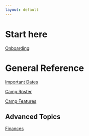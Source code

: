 ```yaml
---
layout: default
---
```


# Start here
[Onboarding](./pages/onboarding.md)

# General Reference
[Important Dates]()

[Camp Roster]()

[Camp Features](./pages/camp-features.md)

## Advanced Topics
[Finances]()

